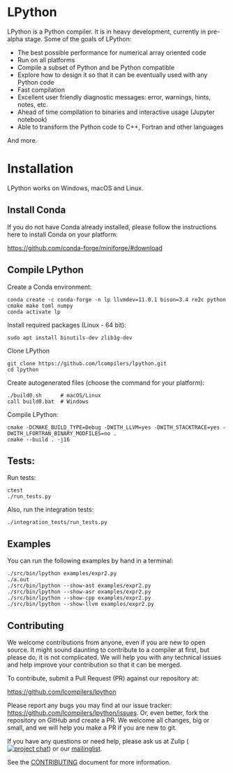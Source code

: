 # LPython

LPython is a Python compiler. It is in heavy development, currently in
pre-alpha stage. Some of the goals of LPython:

* The best possible performance for numerical array oriented code
* Run on all platforms
* Compile a subset of Python and be Python compatible
* Explore how to design it so that it can be eventually used with any Python
  code
* Fast compilation
* Excellent user friendly diagnostic messages: error, warnings, hints, notes,
  etc.
* Ahead of time compilation to binaries and interactive usage (Jupyter
  notebook)
* Able to transform the Python code to C++, Fortran and other languages

And more.

# Installation

LPython works on Windows, macOS and Linux.

## Install Conda

If you do not have Conda already installed, please follow the instructions
here to install Conda on your platform:

https://github.com/conda-forge/miniforge/#download

## Compile LPython

Create a Conda environment:

    conda create -c conda-forge -n lp llvmdev=11.0.1 bison=3.4 re2c python cmake make toml numpy
    conda activate lp

Install required packages (Linux - 64 bit):

    sudo apt install binutils-dev zlib1g-dev

Clone LPython

    git clone https://github.com/lcompilers/lpython.git
    cd lpython

Create autogenerated files (choose the command for your platform):

    ./build0.sh      # macOS/Linux
    call build0.bat  # Windows

Compile LPython:

    cmake -DCMAKE_BUILD_TYPE=Debug -DWITH_LLVM=yes -DWITH_STACKTRACE=yes -DWITH_LFORTRAN_BINARY_MODFILES=no .
    cmake --build . -j16

## Tests:

Run tests:

    ctest
    ./run_tests.py

Also, run the integration tests:

    ./integration_tests/run_tests.py

## Examples

You can run the following examples by hand in a terminal:

    ./src/bin/lpython examples/expr2.py
    ./a.out
    ./src/bin/lpython --show-ast examples/expr2.py
    ./src/bin/lpython --show-asr examples/expr2.py
    ./src/bin/lpython --show-cpp examples/expr2.py
    ./src/bin/lpython --show-llvm examples/expr2.py

## Contributing

We welcome contributions from anyone, even if you are new to open source. It
might sound daunting to contribute to a compiler at first, but please do, it is
not complicated. We will help you with any technical issues and help improve
your contribution so that it can be merged.

To contribute, submit a Pull Request (PR) against our repository at:

https://github.com/lcompilers/lpython

Please report any bugs you may find at our issue tracker: https://github.com/lcompilers/lpython/issues.
Or, even better, fork the repository on GitHub and create a PR. We welcome all changes, big or small, and we will help you make a PR if you are new to git.

If you have any questions or need help, please ask us at Zulip ([![project chat](https://img.shields.io/badge/zulip-join_chat-brightgreen.svg)](https://lfortran.zulipchat.com/)) or our
[mailinglist](https://groups.io/g/lfortran).

See the [CONTRIBUTING](CONTRIBUTING.md) document for more information.
